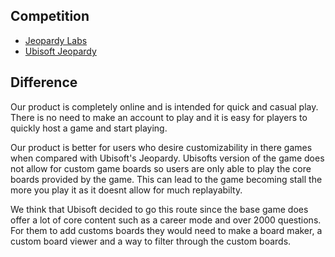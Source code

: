 ## Competition
- [Jeopardy Labs](https://jeopardylabs.com/)
- [Ubisoft Jeopardy](https://www.ubisoft.com/en-us/game/jeopardy)

## Difference

Our product is completely online and is intended for quick and casual play. There is no need to make an account to play and it is easy for players to quickly host a game and start playing. 

Our product is better for users who desire customizability in there games when compared with Ubisoft's Jeopardy. Ubisofts version of the game does not allow for custom game boards so users are only able to play the core boards provided by the game. This can lead to the game becoming stall the more you play it as it doesnt allow for much replayabilty. 

We think that Ubisoft decided to go this route since the base game does offer a lot of core content such as a career mode and over 2000 questions. For them to add customs boards they would need to make a board maker, a custom board viewer and a way to filter through the custom boards.
